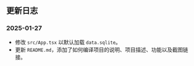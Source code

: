 ## 更新日志

### 2025-01-27

-   修改 `src/App.tsx` 以默认加载 `data.sqlite`。
-   更新 `README.md`，添加了如何编译项目的说明、项目描述、功能以及截图链接。